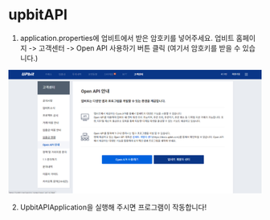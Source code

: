 # upbitAPI



1. application.properties에 업비트에서 받은 암호키를 넣어주세요.
업비트 홈페이지 -> 고객센터 -> Open API 사용하기 버튼 클릭
   (여기서 암호키를 받을 수 있습니다.)


![img.png](img.png)

2. UpbitAPIApplication을 실행해 주시면 프로그램이 작동합니다!